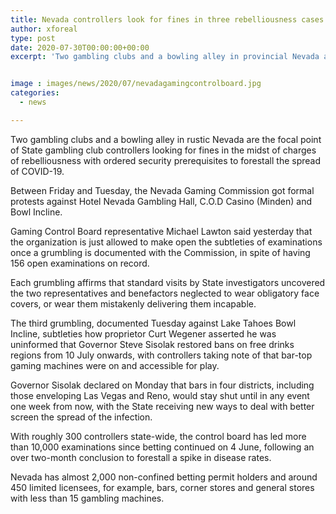 ```yaml
---
title: Nevada controllers look for fines in three rebelliousness cases
author: xforeal 
type: post
date: 2020-07-30T00:00:00+00:00
excerpt: 'Two gambling clubs and a bowling alley in provincial Nevada are the focal point of State club controllers looking for fines in the midst of charges of rebelliousness with commanded wellbeing necessities to forestall the spread of COVID-19 '


image : images/news/2020/07/nevadagamingcontrolboard.jpg
categories:
  - news

---
```

Two gambling clubs and a bowling alley in rustic Nevada are the focal point of State gambling club controllers looking for fines in the midst of charges of rebelliousness with ordered security prerequisites to forestall the spread of COVID-19. 

Between Friday and Tuesday, the Nevada Gaming Commission got formal protests against Hotel Nevada Gambling Hall, C.O.D Casino (Minden) and Bowl Incline. 

Gaming Control Board representative Michael Lawton said yesterday that the organization is just allowed to make open the subtleties of examinations once a grumbling is documented with the Commission, in spite of having 156 open examinations on record. 

Each grumbling affirms that standard visits by State investigators uncovered the two representatives and benefactors neglected to wear obligatory face covers, or wear them mistakenly delivering them incapable. 

The third grumbling, documented Tuesday against Lake Tahoes Bowl Incline, subtleties how proprietor Curt Wegener asserted he was uninformed that Governor Steve Sisolak restored bans on free drinks regions from 10 July onwards, with controllers taking note of that bar-top gaming machines were on and accessible for play. 

Governor Sisolak declared on Monday that bars in four districts, including those enveloping Las Vegas and Reno, would stay shut until in any event one week from now, with the State receiving new ways to deal with better screen the spread of the infection. 

With roughly 300 controllers state-wide, the control board has led more than 10,000 examinations since betting continued on 4 June, following an over two-month conclusion to forestall a spike in disease rates. 

Nevada has almost 2,000 non-confined betting permit holders and around 450 limited licensees, for example, bars, corner stores and general stores with less than 15 gambling machines.